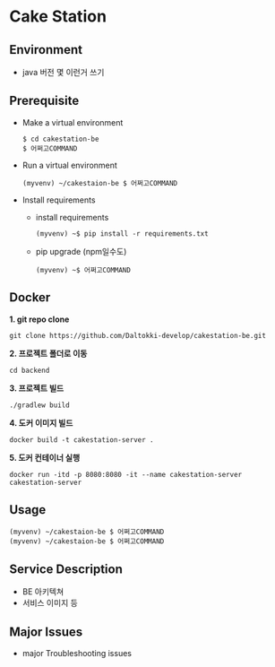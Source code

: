 # Cake Station

## Environment

- java 버전 몇 이런거 쓰기

## Prerequisite

- Make a virtual environment

  ```
  $ cd cakestation-be
  $ 어쩌고COMMAND
  ```

- Run a virtual environment

  ```
  (myvenv) ~/cakestaion-be $ 어쩌고COMMAND
  ```

- Install requirements

  - install requirements

    ```
    (myvenv) ~$ pip install -r requirements.txt
    ```

  - pip upgrade (npm일수도)

    ```
    (myvenv) ~$ 어쩌고COMMAND
    ```
## Docker
**1. git repo clone**
```
git clone https://github.com/Daltokki-develop/cakestation-be.git
```
**2. 프로젝트 폴더로 이동**
```
cd backend
```
**3. 프로젝트 빌드**
```
./gradlew build
```
**4. 도커 이미지 빌드**
```
docker build -t cakestation-server .
```
**5. 도커 컨테이너 실행**
```
docker run -itd -p 8080:8080 -it --name cakestation-server cakestation-server
```

## Usage

```
(myvenv) ~/cakestaion-be $ 어쩌고COMMAND
(myvenv) ~/cakestaion-be $ 어쩌고COMMAND
```



## Service Description

- BE 아키텍쳐
- 서비스 이미지 등

## Major Issues

- major Troubleshooting issues